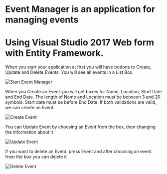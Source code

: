 # Event Manager is an application for managing events 
# Using Visual Studio 2017 Web form with Entity Framework.

When you start your application at first you will have buttons
to Create, Update and Delete Events.
You will see all events in a List Box.

![Start Event Manager](https://image.ibb.co/e2f50m/Event_Start.png)

When you Create an Event you will get boxes for Name, Location, 
Start Date and End Date.
The length of Name and Location must be between 3 and 20 symbols.
Start date must be before End Date.
If both validations are valid, we can create an Event.

![Create Event](https://image.ibb.co/maDYLm/Creat_Event.png)

You can Update Event by choosing an Event from the box, then 
changing the information about it

![Update Event](https://image.ibb.co/kndHfm/Update_Event.png)

If you want to delete an Event, press Event and after choosing
an event from the box you can delete it

![Delete Event](https://image.ibb.co/fqRaY6/Delete_Event.png)

